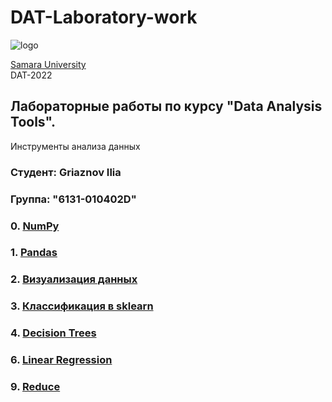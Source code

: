 # DAT-Laboratory-work 
![logo](https://ssau.ru/pagefiles/of_docs/Firm%20blocks_left-gorizont_naimenovanie_Rus.png)

[Samara University](https://ssau.ru/) <br/>
DAT-2022
## Лабораторные работы по курсу "Data Analysis Tools". <br/>
Инструменты анализа данных <br/>
### Студент: Griaznov Ilia
### Группа: "6131-010402D"

### 0. [NumPy](https://github.com/Dark-MonkGI/Data_Analysis_Tools_SAMARA_UNIVERSITY/tree/main/0.%20NumPy)
### 1. [Pandas](https://github.com/Dark-MonkGI/Data_Analysis_Tools_SAMARA_UNIVERSITY/tree/main/1.%20Pandas)
### 2. [Визуализация данных](https://github.com/Dark-MonkGI/Data_Analysis_Tools_SAMARA_UNIVERSITY/tree/main/2.%20%D0%92%D0%B8%D0%B7%D1%83%D0%B0%D0%BB%D0%B8%D0%B7%D0%B0%D1%86%D0%B8%D1%8F%20%D0%B4%D0%B0%D0%BD%D0%BD%D1%8B%D1%85)
### 3. [Классификация в sklearn](https://github.com/Dark-MonkGI)
### 4. [Decision Trees](https://github.com/Dark-MonkGI/Data_Analysis_Tools_SAMARA_UNIVERSITY/tree/main/4.%20Decision%20Trees)
### 6. [Linear Regression](https://github.com/Dark-MonkGI/Data_Analysis_Tools_SAMARA_UNIVERSITY/tree/main/6.%20Linear%20Regression)
### 9. [Reduce](https://github.com/Dark-MonkGI/Data_Analysis_Tools_SAMARA_UNIVERSITY/tree/main/9.%20Reduce)
